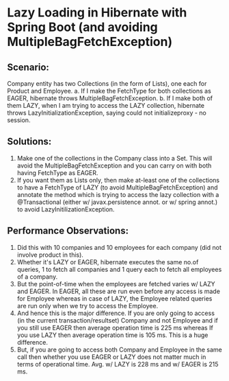 # Lazy Loading in Hibernate with Spring Boot (and avoiding MultipleBagFetchException)

## Scenario: 
Company entity has two Collections (in the form of Lists), one each for Product and Employee.
a. If I make the FetchType for both collections as EAGER, hibernate throws MultipleBagFetchException.
b. If I make both of them LAZY, when I am trying to access the LAZY collection, hibernate throws LazyInitializationException, saying could not initializeproxy - no session.

## Solutions:
1. Make one of the collections in the Company class into a Set. This will avoid the MultipleBagFetchException and you can carry on with both having FetchType as EAGER.
2. If you want them as Lists only, then make at-least one of the collections to have a FetchType of LAZY (to avoid MultipleBagFetchException) and annotate the method which is trying to access the lazy collection with a @Transactional (either w/ javax.persistence annot. or w/ spring annot.) to avoid LazyInitilizationException. 

## Performance Observations:
1. Did this with 10 companies and 10 employees for each company (did not involve product in this).
2. Whether it's LAZY or EAGER, hibernate executes the same no.of queries, 1 to fetch all companies and 1 query each to fetch all employees of a company. 
3. But the point-of-time when the employees are fetched varies w/ LAZY and EAGER. In EAGER, all these are run even before any access is made for Employee whereas in case of LAZY, the Employee related queries are run only when we try to access the Employee. 
4. And hence this is the major difference. If you are only going to access (in the current transaction/resultset) Company and not Employee and if you still use EAGER then average operation time is 225 ms whereas If you use LAZY then average operation time is 105 ms. This is a huge difference.
5. But, if you are going to access both Company and Employee in the same call then whether you use EAGER or LAZY does not matter much in terms of operational time. Avg. w/ LAZY is 228 ms and w/ EAGER is 215 ms.   